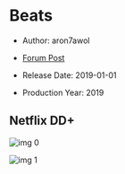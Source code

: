 # Beats

* Author: aron7awol

* [Forum Post](https://www.avsforum.com/threads/bass-eq-for-filtered-movies.2995212/post-58208798)

* Release Date: 2019-01-01
* Production Year: 2019

## Netflix DD+

![img 0](https://i.imgur.com/y60UTfy.jpg)

![img 1](https://i.imgur.com/CQzgySl.png)

